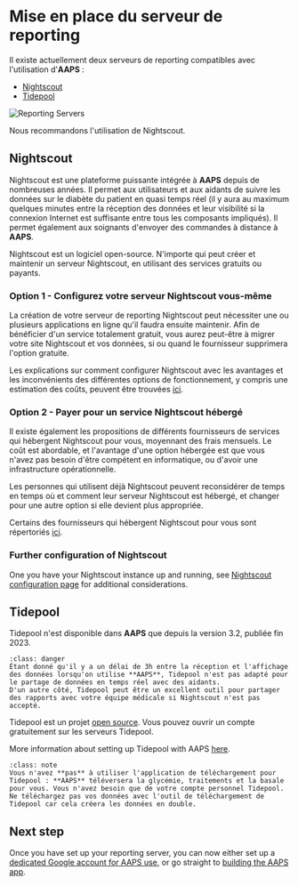 # Mise en place du serveur de reporting

Il existe actuellement deux serveurs de reporting compatibles avec l'utilisation d'**AAPS** :

- [Nightscout](https://nightscout.github.io/)
- [Tidepool](https://www.tidepool.org/)

![Reporting Servers](../images/Building-the-App/ReportingServer.png)

Nous recommandons l'utilisation de Nightscout.

## Nightscout


Nightscout est une plateforme puissante intégrée à **AAPS** depuis de nombreuses années. Il permet aux utilisateurs et aux aidants de suivre les données sur le diabète du patient en quasi temps réel (il y aura au maximum quelques minutes entre la réception des données et leur visibilité si la connexion Internet est suffisante entre tous les composants impliqués). Il permet également aux soignants d'envoyer des commandes à distance à **AAPS**.

Nightscout est un logiciel open-source. N'importe qui peut créer et maintenir un serveur Nightscout, en utilisant des services gratuits ou payants.

### Option 1 - Configurez votre serveur Nightscout vous-même

La création de votre serveur de reporting Nightscout peut nécessiter une ou plusieurs applications en ligne qu'il faudra ensuite maintenir. Afin de bénéficier d'un service totalement gratuit, vous aurez peut-être à migrer votre site Nightscout et vos données, si ou quand le fournisseur supprimera l'option gratuite.

Les explications sur comment configurer Nightscout avec les avantages et les inconvénients des différentes options de fonctionnement, y compris une estimation des coûts, peuvent être trouvées [ici](https://nightscout.github.io/nightscout/new_user/#free-diy).

### Option 2 - Payer pour un service Nightscout hébergé

Il existe également les propositions de différents fournisseurs de services qui hébergent Nightscout pour vous, moyennant des frais mensuels. Le coût est abordable, et l'avantage d'une option hébergée est que vous n'avez pas besoin d'être compétent en informatique, ou d'avoir une infrastructure opérationnelle.


Les personnes qui utilisent déjà Nightscout peuvent reconsidérer de temps en temps où et comment leur serveur Nightscout est hébergé, et changer pour une autre option si elle devient plus appropriée.

Certains des fournisseurs qui hébergent Nightscout pour vous sont répertoriés [ici](https://nightscout.github.io/nightscout/new_user/#vendors-comparison-table).

### Further configuration of Nightscout

One you have your Nightscout instance up and running, see [Nightscout configuration page](../SettingUpAaps/Nightscout.md) for additional considerations.

## Tidepool

Tidepool n'est disponible dans **AAPS** que depuis la version 3.2, publiée fin 2023.

```{admonition} Tidepool with **AAPS** is only for reporting
:class: danger  
Étant donné qu'il y a un délai de 3h entre la réception et l'affichage des données lorsqu'on utilise **AAPS**, Tidepool n'est pas adapté pour le partage de données en temps réel avec des aidants.  
D'un autre côté, Tidepool peut être un excellent outil pour partager des rapports avec votre équipe médicale si Nightscout n'est pas accepté.  
```

Tidepool est un projet [open source](https://github.com/tidepool-org). Vous pouvez ouvrir un compte gratuitement sur les serveurs Tidepool.

More information about setting up Tidepool with AAPS [here](../SettingUpAaps/Tidepool.md).

```{admonition} **AAPS** has a the uploader for Tidepool integrated
:class: note
Vous n'avez **pas** à utiliser l'application de téléchargement pour Tidepool : **AAPS** téléversera la glycémie, traitements et la basale pour vous. Vous n'avez besoin que de votre compte personnel Tidepool. Ne téléchargez pas vos données avec l'outil de téléchargement de Tidepool car cela créera les données en double.  
```

## Next step

Once you have set up your reporting server, you can now either set up a [dedicated Google account for AAPS use](../SettingUpAaps/DedicatedGoogleAccountForAaps.md), or go straight to [building the AAPS app](../SettingUpAaps/BuildingAaps.md). 